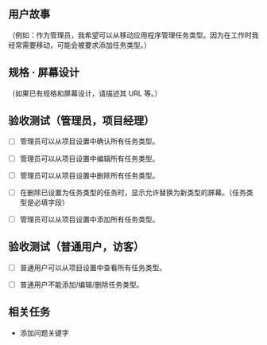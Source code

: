 ## 用户故事

（例如：作为管理员，我希望可以从移动应用程序管理任务类型。因为在工作时我经常需要移动，可能会被要求添加任务类型。）

## 规格 · 屏幕设计

（如果已有规格和屏幕设计，请描述其 URL 等。）



## 验收测试（管理员，项目经理）


* [ ] 管理员可以从项目设置中确认所有任务类型。

* [ ]  管理员可以从项目设置中编辑所有任务类型。

* [ ]  管理员可以从项目设置中删除所有任务类型。

* [ ]  在删除已设置为任务类型的任务时，显示允许替换为新类型的屏幕。（任务类型是必填字段）

* [ ]  管理员可以从项目设置中添加所有任务类型。


## 验收测试（普通用户，访客）

* [ ] 普通用户可以从项目设置中查看所有任务类型。

* [ ] 普通用户不能添加/编辑/删除任务类型。


## 相关任务

- 添加问题关键字





